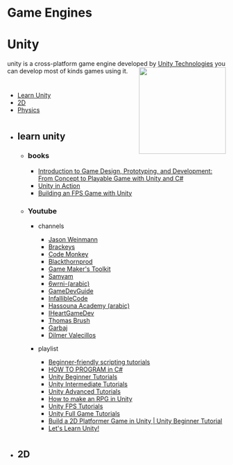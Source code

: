 # Game Engines

# Unity
unity is a cross-platform game engine developed by [Unity Technologies](https://unity.com/) you can develop most of kinds games using it.
<img align="right" src="https://github.com/ahmadlahluob/Game-Maker-Masterclass/blob/main/Engines/logos/UnityLogo.png" width ="200" hieght ="200">

#
- [Learn Unity](#learn-unity)
- [2D](#2D)
- [Physics](#Physics)

#
- ## learn unity
    - ### books
        - [Introduction to Game Design, Prototyping, and Development: From Concept to Playable Game with Unity and C#](https://www.amazon.com/Introduction-Game-Design-Prototyping-Development/dp/0321933168)
        - [Unity in Action](https://www.manning.com/books/unity-in-action-second-edition)
        - [Building an FPS Game with Unity ](https://www.amazon.com/Building-Game-Unity-John-Doran/dp/178217480X)

    - ### Youtube
        - channels
            - [Jason Weinmann](https://www.youtube.com/c/Unity3dCollege)
            - [Brackeys](https://www.youtube.com/c/Brackeys)
            - [Code Monkey](https://www.youtube.com/c/CodeMonkeyUnity)
            - [Blackthornprod](https://www.youtube.com/@Blackthornprod)
            - [Game Maker's Toolkit](https://www.youtube.com/@GMTK)
            - [Samyam](https://www.youtube.com/c/samyam)
            - [6wrni-(arabic)](https://www.youtube.com/c/6wrni)
            - [GameDevGuide](https://www.youtube.com/c/GameDevGuide)
            - [InfallibleCode](https://www.youtube.com/c/InfallibleCode)
            - [Hassouna Academy (arabic)](https://www.youtube.com/c/HassounaAcademy)
            - [IHeartGameDev](https://www.youtube.com/@iHeartGameDev)
            - [Thomas Brush](https://www.youtube.com/@thomasbrush/videos)
            - [Garbaj](https://www.youtube.com/@garbaj/videos)
            - [Dilmer Valecillos](https://www.youtube.com/@dilmerv/videos)
        
        - playlist
            - [Beginner-friendly scripting tutorials](https://www.youtube.com/playlist?list=PLX2vGYjWbI0S9-X2Q021GUtolTqbUBB9B)
            - [HOW TO PROGRAM in C#](https://www.youtube.com/playlist?list=PLPV2KyIb3jR4CtEelGPsmPzlvP7ISPYzR)
            - [Unity Beginner Tutorials](https://www.youtube.com/playlist?list=PLPV2KyIb3jR5QFsefuO2RlAgWEz6EvVi6)
            - [Unity Intermediate Tutorials](https://www.youtube.com/playlist?list=PLPV2KyIb3jR6Wxj8HaJ_pZhBtaamtXL7J)
            - [Unity Advanced Tutorials](https://www.youtube.com/playlist?list=PLPV2KyIb3jR5qEyOlJImGFoHcxg9XUQci)
            - [How to make an RPG in Unity](https://www.youtube.com/playlist?list=PLPV2KyIb3jR4KLGCCAciWQ5qHudKtYeP7)
            - [Unity FPS Tutorials](https://www.youtube.com/playlist?list=PLPV2KyIb3jR7dFbE2UQYu7QWMdUgDnlnk)
            - [Unity Full Game Tutorials](https://www.youtube.com/playlist?list=PLI5KGtDrj4HVInyXdx5N2oYUAb9U7rJ4L)
            - [Build a 2D Platformer Game in Unity | Unity Beginner Tutorial](https://www.youtube.com/playlist?list=PLrnPJCHvNZuCVTz6lvhR81nnaf1a-b67U)
            - [Let's Learn Unity!](https://www.youtube.com/playlist?list=PLwyUzJb_FNeS8s7OQKeNIr3NMHBIbhFeC)

#
- ## 2D